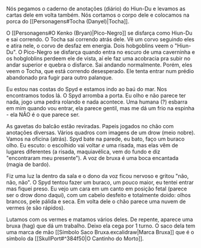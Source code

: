 Nós pegamos o caderno de anotações (diário) do Hiun-Du e levamos as cartas dele em volta também. Nós cortamos o corpo dele e colocamos na porca do [[Personagens#Tocha (Danyel)|Tocha]]. 

O [[Personagens#O Kenko (Bryan)|Pico-Negro]] se disfarça como Hiun-Du e sai correndo. O Tocha sai correndo atrás dele. Vê um corvo seguindo eles e atira nele, o corvo de desfaz em energia. Dois hobgoblins veem o "Hiun-Du". O Pico-Negro se disfarça quando entra no escuro de uma caverninha e os hobgloblins perdeem ele de vista, aí ele faz uma acobracia pra subir no andar superior e quebra o disfarce. Sai andando normalmente. Porém, eles veem o Tocha, que está correndo desesperado. Ele tenta entrar num prédio abandonado pra fugir para outro palanque. 

Eu estou nas costas do Spyd e estamos indo ao baú do mar. Nos encontramos todos lá. O Spyd arromba a porta. Eu olho e não parece ter nada, jogo uma pedra rolando e nada acontece. Uma humana (?) esbarra em mim quando vou entrar, ela parece gentil, mas me dá um frio na espinha - ela NÃO é o que parece ser. 

As gavetas do balcão estão reviradas. Papeis jogados no chão com anotações diversas. Vários quadros com imagens de um drow (meio nobre). Vamos na oficina (atrás). Spyd bate na parede, eu bato, faço um buraco  olho. Eu escuto: o escolhido vai voltar *e* uma risada, mas elas vêm de lugares diferentes (a risada, maquiavélica, vem do fundo e diz "encontraram meu presente"). A voz de bruxa é uma boca encantada (magia de bardo). 

Fiz uma luz la dentro da sala e o dono da voz ficou nervoso  e gritou "não, não, não". O Spyd tentou fazer um buraco, um pouco maior, eu tentei entrar mas fiquei preso. Eu vejo um cara em um canto em posição fetal (parece ser o drow dono daqui), com um cabelo desfeito e totalmente doido: olhos brancos, pele pálida e seca. Em volta dele o chão parece uma nuvem de vermes (e são rápidos). 

Lutamos com os vermes e matamos vários deles. De repente, aparece uma bruxa (hag) que dá um trabalho. Deixo ela cega por 1 turno. O saco dela tem uma marca de mão [[Símbolo Saco Bruxa.excalidraw|Marca Bruxa]] que é o símbolo da [[SkullPort#^384f50|O Cantinho do Morto]]. 
